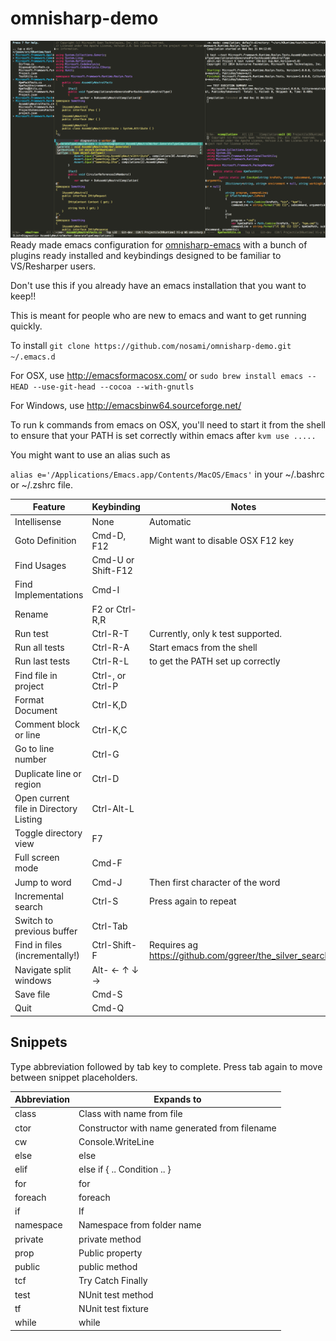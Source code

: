 omnisharp-demo
==============
![omnisharp-emacs screenshot](https://raw.githubusercontent.com/nosami/nosami.github.io/master/emacs-demo.png)
Ready made emacs configuration for [omnisharp-emacs](https://github.com/OmniSharp/omnisharp-emacs)
with a bunch of plugins ready installed and keybindings designed to be familiar to VS/Resharper users.

Don't use this if you already have an emacs installation that you want to keep!!

This is meant for people who are new to emacs and want to get running quickly.

To install ```git clone https://github.com/nosami/omnisharp-demo.git ~/.emacs.d```

For OSX, use http://emacsformacosx.com/ or ```sudo brew install emacs --HEAD --use-git-head --cocoa --with-gnutls```

For Windows, use http://emacsbinw64.sourceforge.net/

To run k commands from emacs on OSX, you'll need to start it from the shell to
ensure that your PATH is set correctly within emacs after ```kvm use .....```

You might want to use an alias such as

```alias e='/Applications/Emacs.app/Contents/MacOS/Emacs'``` in your ~/.bashrc or ~/.zshrc file.

| Feature                                | Keybinding         | Notes                                                     |
|----------------------------------------|--------------------|-----------------------------------------------------------|
| Intellisense                           | None               | Automatic                                                 |
| Goto Definition                        | Cmd-D, F12         | Might want to disable OSX F12 key                         |
| Find Usages                            | Cmd-U or Shift-F12 |                                                           |
| Find Implementations                   | Cmd-I              |                                                           |
| Rename                                 | F2 or Ctrl-R,R     |                                                           |
| Run test                               | Ctrl-R-T           | Currently, only k test supported.                         |
| Run all tests                          | Ctrl-R-A           | Start emacs from the shell                                |
| Run last tests                         | Ctrl-R-L           | to get the PATH set up correctly                          |
| Find file in project                   | Ctrl-, or Ctrl-P   |                                                           |
| Format Document                        | Ctrl-K,D           |                                                           |
| Comment block or line                  | Ctrl-K,C           |                                                           |
| Go to line number                      | Ctrl-G             |                                                           |
| Duplicate line or region               | Ctrl-D             |                                                           |
| Open current file in Directory Listing | Ctrl-Alt-L         |                                                           |
| Toggle directory view                  | F7                 |                                                           |
| Full screen mode                       | Cmd-F              |                                                           |
| Jump to word                           | Cmd-J              | Then first character of the word                          |
| Incremental search                     | Ctrl-S             | Press again to repeat                                     |
| Switch to previous buffer              | Ctrl-Tab           |                                                           |
| Find in files (incrementally!)         | Ctrl-Shift-F       | Requires ag https://github.com/ggreer/the_silver_searcher |
| Navigate split windows                 | Alt- ← ↑ ↓ →       |                                                           |
| Save file                              | Cmd-S              |                                                           |
| Quit                                   | Cmd-Q              |                                                           |

Snippets
--------
Type abbreviation followed by tab key to complete. Press tab again to
move between snippet placeholders.

| Abbreviation | Expands to                                    |
|--------------|-----------------------------------------------|
| class        | Class with name from file                     |
| ctor         | Constructor with name generated from filename |
| cw           | Console.WriteLine                             |
| else         | else                                          |
| elif         | else if { .. Condition .. }                   |
| for          | for                                           |
| foreach      | foreach                                       |
| if           | If                                            |
| namespace    | Namespace from folder name                    |
| private      | private method                                |
| prop         | Public property                               |
| public       | public method                                 |
| tcf          | Try Catch Finally                             |
| test         | NUnit test method                             |
| tf           | NUnit test fixture                            |
| while        | while                                         |

